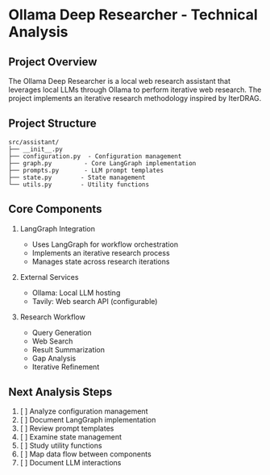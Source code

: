 # Ollama Deep Researcher - Technical Analysis

## Project Overview
The Ollama Deep Researcher is a local web research assistant that leverages local LLMs through Ollama to perform iterative web research. The project implements an iterative research methodology inspired by IterDRAG.

## Project Structure
```
src/assistant/
├── __init__.py
├── configuration.py  - Configuration management
├── graph.py         - Core LangGraph implementation
├── prompts.py       - LLM prompt templates
├── state.py        - State management
└── utils.py        - Utility functions
```

## Core Components
1. LangGraph Integration
   - Uses LangGraph for workflow orchestration
   - Implements an iterative research process
   - Manages state across research iterations

2. External Services
   - Ollama: Local LLM hosting
   - Tavily: Web search API (configurable)

3. Research Workflow
   - Query Generation
   - Web Search
   - Result Summarization
   - Gap Analysis
   - Iterative Refinement

## Next Analysis Steps
1. [ ] Analyze configuration management
2. [ ] Document LangGraph implementation
3. [ ] Review prompt templates
4. [ ] Examine state management
5. [ ] Study utility functions
6. [ ] Map data flow between components
7. [ ] Document LLM interactions
